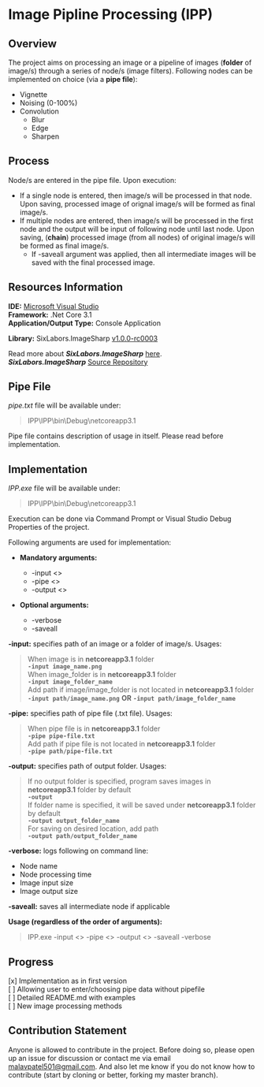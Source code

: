 # Image Pipline Processing (IPP)

## Overview

The project aims on processing an image or a pipeline of images (**folder** of image/s) through a series of node/s (image filters). Following nodes can be implemented on choice (via a **pipe file**):  

* Vignette
* Noising (0-100%)
* Convolution
  * Blur
  * Edge
  * Sharpen

## Process

Node/s are entered in the pipe file. Upon execution:

* If a single node is entered, then image/s will be processed in that node. Upon saving, processed image of orignal image/s will be formed as final image/s.
* If multiple nodes are entered, then image/s will be processed in the first node and the output will be input of following node until last node. Upon saving, (**chain**) processed image (from all nodes) of original image/s will be formed as final image/s.
  * If -saveall argument was applied, then all intermediate images will be saved with the final processed image.

## Resources Information

**IDE:** [Microsoft Visual Studio](https://visualstudio.microsoft.com/)  
**Framework:** .Net Core 3.1  
**Application/Output Type:** Console Application  

**Library:**  SixLabors.ImageSharp [v1.0.0-rc0003](https://www.nuget.org/packages/SixLabors.ImageSharp)  

Read more about ***SixLabors.ImageSharp*** [here](https://docs.sixlabors.com/articles/imagesharp/index.html?tabs=tabid-1).  
***SixLabors.ImageSharp*** [Source Repository](https://github.com/SixLabors/ImageSharp)  

## Pipe File

*pipe.txt* file will be available under:  
>IPP\IPP\bin\Debug\netcoreapp3.1

Pipe file contains description of usage in itself. Please read before implementation.

## Implementation

*IPP.exe* file will be available under:  
>IPP\IPP\bin\Debug\netcoreapp3.1

Execution can be done via Command Prompt or Visual Studio Debug Properties of the project.  

Following arguments are used for implementation:

* **Mandatory arguments:**
  * -input \<>
  * -pipe \<>
  * -output \<>

* **Optional arguments:**
  * -verbose
  * -saveall

**-input:** specifies path of an image or a folder of image/s. Usages:  
>When image is in **netcoreapp3.1** folder  
>**`-input image_name.png`**  
>When image_folder is in **netcoreapp3.1** folder  
>**`-input image_folder_name`**  
>Add path if image/image_folder is not located in **netcoreapp3.1** folder  
>**`-input path/image_name.png`** **OR** **`-input path/image_folder_name`**

**-pipe:** specifies path of pipe file (.txt file). Usages:  
>When pipe file is in **netcoreapp3.1** folder  
>**`-pipe pipe-file.txt`**  
>Add path if pipe file is not located in **netcoreapp3.1** folder  
>**`-pipe path/pipe-file.txt`**

**-output:** specifies path of output folder. Usages:  
>If no output folder is specified, program saves images in **netcoreapp3.1** folder by default  
>**`-output`**  
>If folder name is specified, it will be saved under **netcoreapp3.1** folder by default  
>**`-output output_folder_name`**  
>For saving on desired location, add path  
>**`-output path/output_folder_name`**

**-verbose:** logs following on command line:

* Node name
* Node processing time
* Image input size
* Image output size

**-saveall:** saves all intermediate node if applicable

**Usage (regardless of the order of arguments):**
>IPP.exe -input \<> -pipe \<> -output \<> -saveall -verbose

## Progress

[x] Implementation as in first version  
[ ] Allowing user to enter/choosing pipe data without pipefile  
[ ] Detailed README.md with examples  
[ ] New image processing methods

## Contribution Statement

Anyone is allowed to contribute in the project. Before doing so, please open up an issue for discussion or contact me via email <malavpatel501@gmail.com>. And also let me know if you do not know how to contribute (start by cloning or better, forking my master branch).  
